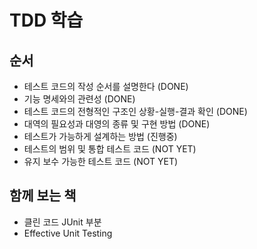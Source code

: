 # TDD 학습
## 순서
- 테스트 코드의 작성 순서를 설명한다 (DONE)
- 기능 명세와의 관련성 (DONE)
- 테스트 코드의 전형적인 구조인 상황-실행-결과 확인 (DONE)
- 대역의 필요성과 대영의 종류 및 구현 방법 (DONE)
- 테스트가 가능하게 설계하는 방법 (진행중)
- 테스트의 범위 및 통합 테스트 코드 (NOT YET)
- 유지 보수 가능한 테스트 코드 (NOT YET)

## 함께 보는 책
- 클린 코드 JUnit 부분
- Effective Unit Testing
